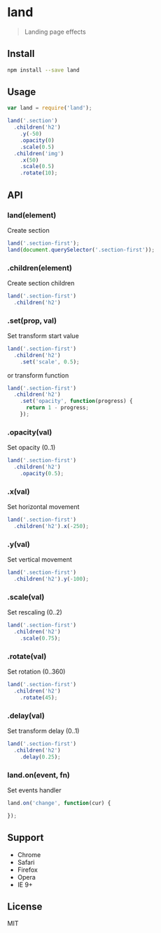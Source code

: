 # land

  > Landing page effects

## Install

```sh
npm install --save land
```

## Usage

```js
var land = require('land');

land('.section')
  .children('h2')
    .y(-50)
    .opacity(0)
    .scale(0.5)
  .children('img')
    .x(50)
    .scale(0.5)
    .rotate(10);
```

## API

### land(element)

  Create section

```js
land('.section-first');
land(document.querySelector('.section-first'));
```

### .children(element)

  Create section children

```js
land('.section-first')
  .children('h2')
```

### .set(prop, val)

  Set transform start value

```js
land('.section-first')
  .children('h2')
    .set('scale', 0.5);
```

  or transform function

```js
land('.section-first')
  .children('h2')
    .set('opacity', function(progress) {
      return 1 - progress;
    });
```

### .opacity(val)

  Set opacity (0..1)

```js
land('.section-first')
  .children('h2')
    .opacity(0.5);
```

### .x(val)

  Set horizontal movement

```js
land('.section-first')
  .children('h2').x(-250);
```

### .y(val)

  Set vertical movement

```js
land('.section-first')
  .children('h2').y(-100);
```

### .scale(val)

  Set rescaling (0..2)

```js
land('.section-first')
  .children('h2')
    .scale(0.75);
```

### .rotate(val)

  Set rotation (0..360)

```js
land('.section-first')
  .children('h2')
    .rotate(45);
```

### .delay(val)

  Set transform delay (0..1)

```js
land('.section-first')
  .children('h2')
    .delay(0.25);
```

### land.on(event, fn)

  Set events handler

```js
land.on('change', function(cur) {

});
```

## Support

* Chrome
* Safari
* Firefox
* Opera
* IE 9+

## License

  MIT
